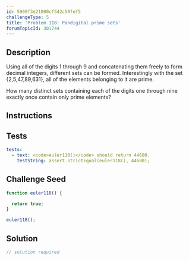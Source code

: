 ```yaml
---
id: 5900f3e21000cf542c50fef5
challengeType: 5
title: 'Problem 118: Pandigital prime sets'
forumTopicId: 301744
---
```


## Description

<section id='description'>

Using all of the digits 1 through 9 and concatenating them freely to form decimal integers, different sets can be formed. Interestingly with the set {2,5,47,89,631}, all of the elements belonging to it are prime.

How many distinct sets containing each of the digits one through nine exactly once contain only prime elements?

</section>

## Instructions

<section id='instructions'>

</section>

## Tests

<section id='tests'>

```yml
tests:
  - text: <code>euler118()</code> should return 44680.
    testString: assert.strictEqual(euler118(), 44680);

```

</section>

## Challenge Seed

<section id='challengeSeed'>

<div id='js-seed'>

```js
function euler118() {

  return true;
}

euler118();
```

</div>

</section>

## Solution

<section id='solution'>

```js
// solution required
```

</section>
